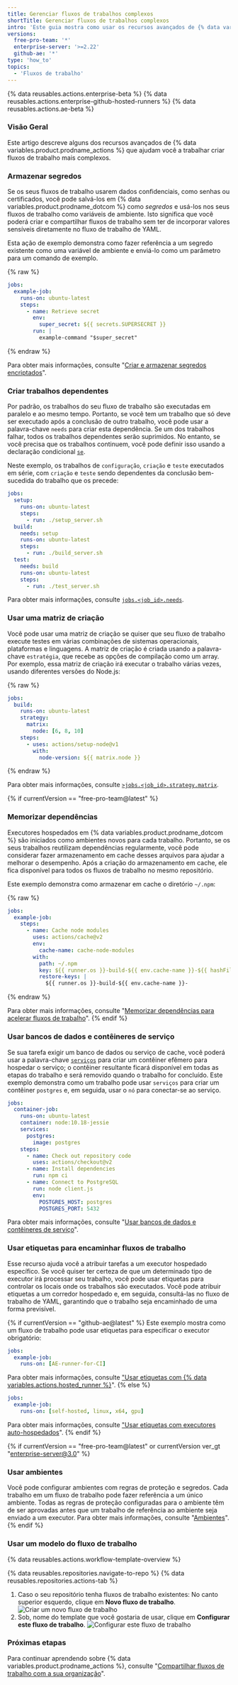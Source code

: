 ```yaml
---
title: Gerenciar fluxos de trabalhos complexos
shortTitle: Gerenciar fluxos de trabalhos complexos
intro: 'Este guia mostra como usar os recursos avançados de {% data variables.product.prodname_actions %}, com gestão de segredos, trabalhos dependentes, cache, matrizes de criação{% if currentVersion == "free-pro-team@latest" or currentVersion ver_gt "enterprise-server@3.0" or currentVersion == "github-ae@latest" %} ambientes,{% endif %} e etiquetas.'
versions:
  free-pro-team: '*'
  enterprise-server: '>=2.22'
  github-ae: '*'
type: 'how_to'
topics:
  - 'Fluxos de trabalho'
---
```


{% data reusables.actions.enterprise-beta %}
{% data reusables.actions.enterprise-github-hosted-runners %}
{% data reusables.actions.ae-beta %}

### Visão Geral

Este artigo descreve alguns dos recursos avançados de {% data variables.product.prodname_actions %} que ajudam você a trabalhar criar fluxos de trabalho mais complexos.

### Armazenar segredos

Se os seus fluxos de trabalho usarem dados confidenciais, como senhas ou certificados, você pode salvá-los em {% data variables.product.prodname_dotcom %} como _segredos_ e usá-los nos seus fluxos de trabalho como variáveis de ambiente. Isto significa que você poderá criar e compartilhar fluxos de trabalho sem ter de incorporar valores sensíveis diretamente no fluxo de trabalho de YAML.

Esta ação de exemplo demonstra como fazer referência a um segredo existente como uma variável de ambiente e enviá-lo como um parâmetro para um comando de exemplo.

{% raw %}
```yaml
jobs:
  example-job:
    runs-on: ubuntu-latest
    steps:
      - name: Retrieve secret
        env:
          super_secret: ${{ secrets.SUPERSECRET }}
        run: |
          example-command "$super_secret"
```
{% endraw %}

Para obter mais informações, consulte "[Criar e armazenar segredos encriptados](/actions/configuring-and-managing-workflows/creating-and-storing-encrypted-secrets)".

### Criar trabalhos dependentes

Por padrão, os trabalhos do seu fluxo de trabalho são executadas em paralelo e ao mesmo tempo. Portanto, se você tem um trabalho que só deve ser executado após a conclusão de outro trabalho, você pode usar a palavra-chave `needs` para criar esta dependência. Se um dos trabalhos falhar, todos os trabalhos dependentes serão suprimidos. No entanto, se você precisa que os trabalhos continuem, você pode definir isso usando a declaração condicional [`se`](/actions/reference/workflow-syntax-for-github-actions#jobsjob_idif).

Neste exemplo, os trabalhos de `configuração`, `criação` e `teste` executados em série, com `criação` e `teste` sendo dependentes da conclusão bem-sucedida do trabalho que os precede:

```yaml
jobs:
  setup:
    runs-on: ubuntu-latest
    steps:
      - run: ./setup_server.sh
  build:
    needs: setup
    runs-on: ubuntu-latest
    steps:
      - run: ./build_server.sh
  test:
    needs: build
    runs-on: ubuntu-latest
    steps:
      - run: ./test_server.sh
```

Para obter mais informações, consulte [`jobs.<job_id>.needs`](/actions/reference/workflow-syntax-for-github-actions#jobsjob_idneeds).

### Usar uma matriz de criação

Você pode usar uma matriz de criação se quiser que seu fluxo de trabalho execute testes em várias combinações de sistemas operacionais, plataformas e linguagens. A matriz de criação é criada usando a palavra-chave `estratégia`, que recebe as opções de compilação como um array. Por exemplo, essa matriz de criação irá executar o trabalho várias vezes, usando diferentes versões do Node.js:

{% raw %}
```yaml
jobs:
  build:
    runs-on: ubuntu-latest
    strategy:
      matrix:
        node: [6, 8, 10]
    steps:
      - uses: actions/setup-node@v1
        with:
          node-version: ${{ matrix.node }}
```
{% endraw %}

Para obter mais informações, consulte [`>jobs.<job_id>.strategy.matrix`](/actions/reference/workflow-syntax-for-github-actions#jobsjob_idstrategymatrix).

{% if currentVersion == "free-pro-team@latest" %}
### Memorizar dependências

Executores hospedados em {% data variables.product.prodname_dotcom %} são iniciados como ambientes novos para cada trabalho. Portanto, se os seus trabalhos reutilizam dependências regularmente, você pode considerar fazer armazenamento em cache desses arquivos para ajudar a melhorar o desempenho. Após a criação do armazenamento em cache, ele fica disponível para todos os fluxos de trabalho no mesmo repositório.

Este exemplo demonstra como armazenar em cache o diretório `~/.npm`:

{% raw %}
```yaml
jobs:
  example-job:
    steps:
      - name: Cache node modules
        uses: actions/cache@v2
        env:
          cache-name: cache-node-modules
        with:
          path: ~/.npm
          key: ${{ runner.os }}-build-${{ env.cache-name }}-${{ hashFiles('**/package-lock.json') }}
          restore-keys: |
            ${{ runner.os }}-build-${{ env.cache-name }}-
```
{% endraw %}

Para obter mais informações, consulte "<a href="/actions/guides/caching-dependencies-to-speed-up-workflows" class="dotcom-only">Memorizar dependências para acelerar fluxos de trabalho</a>".
{% endif %}

### Usar bancos de dados e contêineres de serviço

Se sua tarefa exigir um banco de dados ou serviço de cache, você poderá usar a palavra-chave [`serviços`](/actions/reference/workflow-syntax-for-github-actions#jobsjob_idservices) para criar um contêiner efêmero para hospedar o serviço; o contêiner resultante ficará disponível em todas as etapas do trabalho e será removido quando o trabalho for concluído. Este exemplo demonstra como um trabalho pode usar `serviços` para criar um contêiner `postgres` e, em seguida, usar o `nó` para conectar-se ao serviço.

```yaml
jobs:
  container-job:
    runs-on: ubuntu-latest
    container: node:10.18-jessie
    services:
      postgres:
        image: postgres
    steps:
      - name: Check out repository code
        uses: actions/checkout@v2
      - name: Install dependencies
        run: npm ci
      - name: Connect to PostgreSQL
        run: node client.js
        env:
          POSTGRES_HOST: postgres
          POSTGRES_PORT: 5432
```

Para obter mais informações, consulte "[Usar bancos de dados e contêineres de serviço](/actions/configuring-and-managing-workflows/using-databases-and-service-containers)".

### Usar etiquetas para encaminhar fluxos de trabalho

Esse recurso ajuda você a atribuir tarefas a um executor hospedado específico. Se você quiser ter certeza de que um determinado tipo de executor irá processar seu trabalho, você pode usar etiquetas para controlar os locais onde os trabalhos são executados. Você pode atribuir etiquetas a um corredor hospedado e, em seguida, consultá-las no fluxo de trabalho de YAML, garantindo que o trabalho seja encaminhado de uma forma previsível.

{% if currentVersion == "github-ae@latest" %}
Este exemplo mostra como um fluxo de trabalho pode usar etiquetas para especificar o executor obrigatório:

```yaml
jobs:
  example-job:
    runs-on: [AE-runner-for-CI]
```

Para obter mais informações, consulte ["Usar etiquetas com {% data variables.actions.hosted_runner %}](/actions/using-github-hosted-runners/using-labels-with-ae-hosted-runners)".
{% else %}
```yaml
jobs:
  example-job:
    runs-on: [self-hosted, linux, x64, gpu]
```

Para obter mais informações, consulte ["Usar etiquetas com executores auto-hospedados](/actions/hosting-your-own-runners/using-labels-with-self-hosted-runners)".
{% endif %}

{% if currentVersion == "free-pro-team@latest" or currentVersion ver_gt "enterprise-server@3.0" %}
### Usar ambientes

Você pode configurar ambientes com regras de proteção e segredos. Cada trabalho em um fluxo de trabalho pode fazer referência a um único ambiente. Todas as regras de proteção configuradas para o ambiente têm de ser aprovadas antes que um trabalho de referência ao ambiente seja enviado a um executor. Para obter mais informações, consulte "[Ambientes](/actions/reference/environments)".
{% endif %}

### Usar um modelo do fluxo de trabalho

{% data reusables.actions.workflow-template-overview %}

{% data reusables.repositories.navigate-to-repo %}
{% data reusables.repositories.actions-tab %}
1. Caso o seu repositório tenha fluxos de trabalho existentes: No canto superior esquerdo, clique em **Novo fluxo de trabalho**. ![Criar um novo fluxo de trabalho](/assets/images/help/repository/actions-new-workflow.png)
1. Sob, nome do template que você gostaria de usar, clique em **Configurar este fluxo de trabalho**. ![Configurar este fluxo de trabalho](/assets/images/help/settings/actions-create-starter-workflow.png)

### Próximas etapas

Para continuar aprendendo sobre {% data variables.product.prodname_actions %}, consulte "[Compartilhar fluxos de trabalho com a sua organização](/actions/learn-github-actions/sharing-workflows-with-your-organization)".
